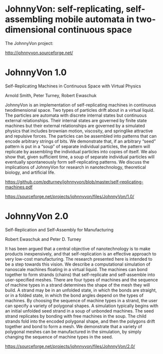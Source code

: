 JohnnyVon: self-replicating, self-assembling mobile automata in two-dimensional continuous space
================================================================================================

The JohnnyVon project:

http://johnnyvon.sourceforge.net/

JohnnyVon 1.0
=============

Self-Replicating Machines in Continuous Space with Virtual Physics

Arnold Smith, Peter Turney, Robert Ewaschuk

JohnnyVon is an implementation of self-replicating machines in continuous twodimensional
space. Two types of particles drift about in a virtual liquid. The particles are
automata with discrete internal states but continuous external relationships. Their
internal states are governed by finite state machines but their external relationships are
governed by a simulated physics that includes brownian motion, viscosity, and springlike
attractive and repulsive forces. The particles can be assembled into patterns that
can encode arbitrary strings of bits. We demonstrate that, if an arbitrary “seed” pattern is
put in a “soup” of separate individual particles, the pattern will replicate by assembling
the individual particles into copies of itself. We also show that, given sufficient time, a
soup of separate individual particles will eventually spontaneously form self-replicating
patterns. We discuss the implications of JohnnyVon for research in nanotechnology,
theoretical biology, and artificial life.

https://github.com/pdturney/johnnyvon/blob/master/self-replicating-machines.pdf

https://sourceforge.net/projects/johnnyvon/files/JohnnyVon/1.0/

JohnnyVon 2.0
=============

Self-Replication and Self-Assembly for Manufacturing

Robert Ewaschuk and Peter D. Turney

It has been argued that a central objective of nanotechnology is to make products
inexpensively, and that self-replication is an effective approach to very low-cost
manufacturing. The research presented here is intended to be a step towards this vision.
We describe a computational simulation of nanoscale machines floating in a virtual
liquid. The machines can bond together to form strands (chains) that self-replicate and
self-assemble into user-specified meshes. There are four types of machines and the
sequence of machine types in a strand determines the shape of the mesh they will build.
A strand may be in an unfolded state, in which the bonds are straight, or in a folded
state, in which the bond angles depend on the types of machines. By choosing the
sequence of machine types in a strand, the user can specify a variety of polygonal
shapes. A simulation typically begins with an initial unfolded seed strand in a soup of
unbonded machines. The seed strand replicates by bonding with free machines in the
soup. The child strands fold into the encoded polygonal shape, and then the polygons
drift together and bond to form a mesh. We demonstrate that a variety of polygonal
meshes can be manufactured in the simulation, by simply changing the sequence of
machine types in the seed.

https://sourceforge.net/projects/johnnyvon/files/JohnnyVon/2.0/

